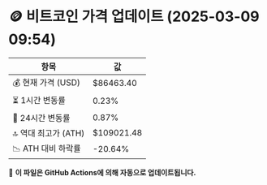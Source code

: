 # 🪙 비트코인 가격 업데이트 (2025-03-09 09:54)

| 항목                | 값 |
|--------------------|----------------|
| 💰 현재 가격 (USD) | $86463.40 |
| ⏳ 1시간 변동률    | 0.23% |
| 📆 24시간 변동률   | 0.87% |
| 🔝 역대 최고가 (ATH) | $109021.48 |
| 📉 ATH 대비 하락률 | -20.64% |

🔄 **이 파일은 GitHub Actions에 의해 자동으로 업데이트됩니다.**
